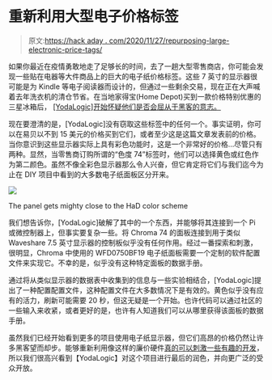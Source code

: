 # 重新利用大型电子价格标签

> 原文:[https://hack aday . com/2020/11/27/repurposing-large-electronic-price-tags/](https://hackaday.com/2020/11/27/repurposing-large-electronic-price-tags/)

如果你最近在疫情勇敢地走了足够长的时间，去了一趟大型零售商店，你可能会发现一些贴在电器等大件商品上的巨大的电子纸价格标签。这些 7 英寸的显示器很可能是为 Kindle 等电子阅读器而设计的，但通过一些剩余交易，现在正在大声喊着去年洗衣机的清仓节省。在当地家得宝(Home Depot)买到一款价格特别优惠的三星冰箱后， [[YodaLogic]开始怀疑他们是否会屈从于黑客的意志。](https://hackaday.io/project/175947-74-e-ink-shelf-label-used-as-a-weather-station)

现在要澄清的是，[YodaLogic]没有窃取这些标签中的任何一个。事实证明，你可以在易贝以不到 15 美元的价格买到它们，或者至少这是这篇文章发表前的价格。当你意识到这些显示器实际上具有彩色功能时，这是一个非常好的价格…尽管只有两种。显然，当零售商订购所谓的“色度 74”标签时，他们可以选择黄色或红色作为第二颜色。虽然不像全彩色显示器那么令人兴奋，但它肯定将它们与我们迄今为止在 DIY 项目中看到的大多数电子纸面板区分开来。

[![](../Images/379e9d244d9a0897b8ae029da2ff4587.png)](https://hackaday.com/wp-content/uploads/2020/11/chroma74_detail.jpg)

The panel gets mighty close to the HaD color scheme

我们想告诉你，[YodaLogic]破解了其中的一个东西，并能够将其连接到一个 Pi 或微控制器上，但事实要复杂一些。将 Chroma 74 的面板连接到用于类似 Waveshare 7.5 英寸显示器的控制板似乎没有任何作用。经过一番探索和刺激，很明显，Chroma 中使用的 WFD0750BF19 电子纸面板需要一个定制的软件配置文件来实现它。不幸的是，似乎没有这种特定面板的数据手册。

通过将从类似显示器的数据表中收集到的信息与一些实验相结合，[YodaLogic]提出了一种配置配置文件，这种配置文件在大多数情况下是有效的。黄色似乎没有应有的活力，刷新可能需要 20 秒，但这无疑是一个开始。也许代码可以通过社区的一些输入来收紧，或者更好的是，也许有人知道我们可以从哪里获得该面板的数据手册。

虽然我们已经开始看到更多的项目使用电子纸显示器，但它们高昂的价格仍然让许多黑客望而却步。能够重新利用像这样的廉价硬件[真的可以刺激一些有趣的开发](https://hackaday.com/2020/09/18/radon-monitor-recreates-steam-gauge-with-e-ink/)，所以我们很高兴看到【YodaLogic】对这个项目进行最后的润色，并向更广泛的受众开放。